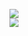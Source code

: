 [![](https://img.shields.io/badge/Made%20With-Github%20Spray-lightgrey.svg?style=for-the-badge&logo=github)](https://github.com/Annihil/github-spray#5706)  
[![](https://i.imgur.com/2DrTn0Z.gif)](https://github.com/Annihil/github-spray)